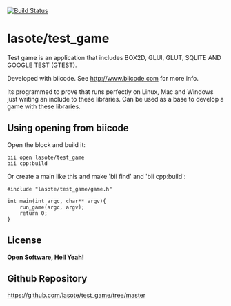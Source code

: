 [![Build Status](https://travis-ci.org/lasote/test_game.svg?branch=master)](https://travis-ci.org/lasote/test_game)

lasote/test_game
=========

Test game is an application that includes BOX2D, GLUI, GLUT, SQLITE AND GOOGLE TEST (GTEST).

Developed with biicode. See http://www.biicode.com for more info.

Its programmed to prove that runs perfectly on Linux, Mac and Windows just writing an include to these libraries.
Can be used as a base to develop a game with these libraries.

Using opening from biicode
--------------

Open the block and build it:

	bii open lasote/test_game
	bii cpp:build
	

Or create a main like this and make 'bii find' and 'bii cpp:build':


    #include "lasote/test_game/game.h"
    
    int main(int argc, char** argv){
        run_game(argc, argv);
        return 0;
    }

License
----
**Open Software, Hell Yeah!**


Github Repository
----

https://github.com/lasote/test_game/tree/master




